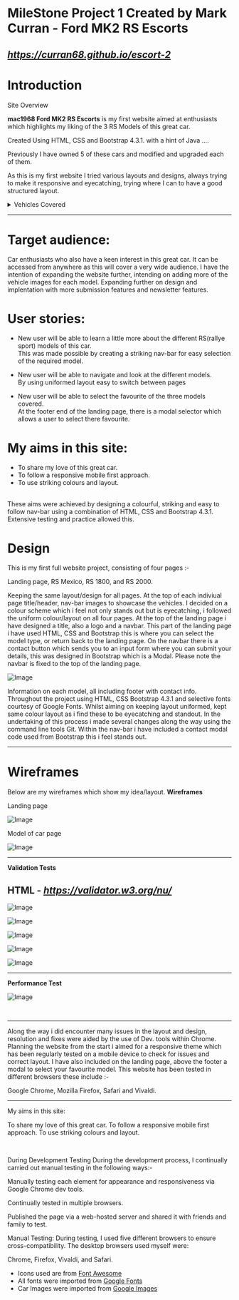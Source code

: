 # MileStone Project 1 Created by Mark Curran - Ford MK2 RS Escorts

## *https://curran68.github.io/escort-2*

# Introduction

Site Overview

**mac1968 Ford MK2 RS Escorts** is my first website aimed at enthusiasts which highlights my liking of the 3 RS Models of this great car.

Created Using HTML, CSS and Bootstrap 4.3.1. with a hint of Java ....


Previously I have owned 5 of these cars and modified and upgraded each of them.

As this is my first website I tried various layouts and designs, always trying 
to make it responsive and eyecatching, trying where I can to have a good structured layout.


<details>
<summary>Vehicles Covered</summary>
RS Mexico
<br>
RS 1800
<br>
RS 2000
</details>

***

# Target audience:

Car enthusiasts who also have a keen interest in this great car.
It can be accessed from anywhere as this will cover a very wide audience.
I have the intention of expanding the website further, intending on adding more of the vehicle images for each model.
Expanding further on design and implentation with more submission features and newsletter features.


# User stories:

* New user will be able to learn a little more about the different RS(rallye sport) models of this car.
    <br>
    This was made possible by creating a striking nav-bar for easy selection of the required model.

* New user will be able to navigate and look at the different models.
    <br>
    By using uniformed layout easy to switch between pages

* New user will be able to select the favourite of the three models covered.
    <br>
    At the footer end of the landing page, there is a modal selector which allows a user to select there favourite.

# My aims in this site:

* To share my love of this great car.
* To follow a responsive mobile first approach.
* To use striking colours and layout.
<br>
These aims were achieved by designing a colourful, striking and easy to follow nav-bar using a combination of HTML, CSS and Bootstrap 4.3.1.
Extensive testing and practice allowed this.

# Design

This is my first full website project, consisting of four pages :-

Landing page,
RS Mexico,
RS 1800,
and RS 2000.

Keeping the same layout/design for all pages. At the top of each indiviual page title/header,
nav-bar images to showcase the vehicles.
I decided on a colour scheme which i feel not only stands out but is eyecatching, i followed the uniform colour/layout on all four pages.
At the top of the landing page i have designed a title, also a logo and a navbar.
This part of the landing page i have used HTML, CSS and Bootstrap this is where you can select the model type, or return back to the landing page.
On the navbar there is a contact button which sends you to an input form where you can submit your details, this was designed in Bootstrap which is a Modal.
Please note the navbar is fixed to the top of the landing page. 

![Image](assets/readme/navbar.png)

Information on each model, all including footer with contact info.
Throughout the project using HTML, CSS Bootstrap 4.3.1 and selective fonts courtesy of Google Fonts.
Whilst aiming on keeping layout uniformed, kept same colour layout as i find these to be eyecatching and standout.
In the undertaking of this process i made several changes along the way using the command line tools Git.
Within the nav-bar i have included a contact modal code used from Bootstrap this i feel stands out.

***

# Wireframes

Below are my wireframes which show my idea/layout.
**Wireframes**
<br>

Landing page

![Image](assets/readme/landing.jpg)

Model of car page

![Image](assets/readme/cars.jpg)

***

**Validation Tests**

## HTML - *https://validator.w3.org/nu/*

![Image](assets/readme/landing.png)

![Image](assets/readme/mexico.png)

![Image](assets/readme/1800.png)

![Image](assets/readme/2000.png)

![Image](assets/readme/css.png)

***

**Performance Test**
<br>


![Image](assets/readme/performance.jpg)

<br>

***

Along the way i did encounter many issues in the layout and design, resolution and fixes were aided by the use of Dev. tools within Chrome.
Planning the website from the start i aimed for a responsive theme which has been regularly tested on a mobile device to check for issues and correct layout.
I have also included on the landing page, above the footer a modal to select your favourite model.
This website has been tested in different browsers these include :-

Google Chrome,
Mozilla Firefox,
Safari and 
Vivaldi.

***

My aims in this site:

To share my love of this great car.
To follow a responsive mobile first approach.
To use striking colours and layout.

<br>

During Development Testing
During the development process, I continually carried out manual testing in the following ways:-

Manually testing each element for appearance and responsiveness via Google Chrome dev tools.

Continually tested in multiple browsers.

Published the page via a web-hosted server and shared it with friends and family to test.

Manual Testing:
During testing, I used five different browsers to ensure cross-compatibility. The desktop browsers used myself were:

Chrome,
Firefox,
Vivaldi,
and Safari.




* Icons used are from [Font Awesome](https://www.fontawesome.com)
* All fonts were imported from [Google Fonts](https://fonts.google.com/)
* Car Images were imported from [Google Images](https://images.google.co.uk)




